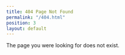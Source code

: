 ```yaml
---
title: 404 Page Not Found
permalink: "/404.html"
position: 3
layout: default
---
```


The page you were looking for does not exist.
